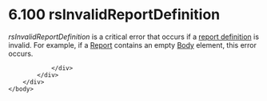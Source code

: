 <html dir="LTR" xmlns:mshelp="http://msdn.microsoft.com/mshelp" xmlns:ddue="http://ddue.schemas.microsoft.com/authoring/2003/5" xmlns:xlink="http://www.w3.org/1999/xlink" xmlns:tool="http://www.microsoft.com/tooltip">
    <head>
        <meta http-equiv="Content-Type" content="text/html; CHARSET=utf-8"></meta>
        <meta name="save" content="history"></meta>
        <title>6.100 rsInvalidReportDefinition</title>
        <xml>
            <mshelp:toctitle title="6.100 rsInvalidReportDefinition"></mshelp:toctitle>
            <mshelp:rltitle title="[MS-RDL]: rsInvalidReportDefinition"></mshelp:rltitle>
            <mshelp:keyword index="A" term="26396336-e869-4b1b-8a67-8c8f4df0c84b"></mshelp:keyword>
            <mshelp:attr name="DCSext.ContentType" value="open specification"></mshelp:attr>
            <mshelp:attr name="AssetID" value="26396336-e869-4b1b-8a67-8c8f4df0c84b"></mshelp:attr>
            <mshelp:attr name="TopicType" value="kbRef"></mshelp:attr>
            <mshelp:attr name="DCSext.Title" value="[MS-RDL]: rsInvalidReportDefinition" />
        </xml>
    </head>
    <body>
        <div id="header">
            <h1 class="heading">6.100 rsInvalidReportDefinition</h1>
        </div>
        <div id="mainSection">
            <div id="mainBody">
                <div id="allHistory" class="saveHistory"></div>
                <div id="sectionSection0" class="section" name="collapseableSection">
                    

<p><i>rsInvalidReportDefinition</i> is a critical error that
occurs if a <a href="b2482b3f-74ab-4ca8-a9e5-c07955011743.md#gt_acfed2ba-3a4e-43a9-a076-cd1429dd294a">report
definition</a> is invalid. For example, if a <a href="6bbaafec-020b-406c-b4e7-5e4318b616cb.md">Report</a> contains an empty <a href="6bf4e125-fdfd-4d04-88aa-c4395ba8a252.md">Body</a> element, this error
occurs.</p>


                </div>
            </div>
        </div>
    </body>
</html>